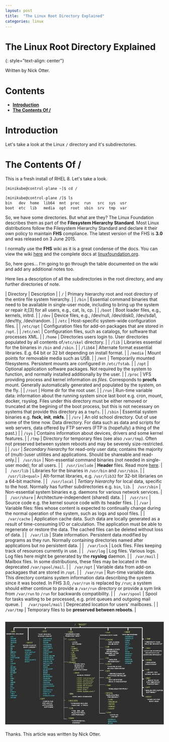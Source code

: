 ```yaml
---
layout: post
title:  "The Linux Root Directory Explained"
categories: linux
---
```


# The Linux Root Directory Explained
{: style="text-align: center"}

Written by Nick Otter. 

# Contents

- [**Introduction**](#introduction)<br>
- [**The Contents Of /**](#the-contents-of-/)<br>

# Introduction 

Let's take a look at the Linux `/` directory and it's subdirectories.

# The Contents Of /

This is a fresh install of RHEL 8. Let's take a look.

```
[minikube@control-plane ~]$ cd /
```
```
[minikube@control-plane /]$ ls
bin   dev  home  lib64  mnt  proc  run   src  sys  usr
boot  etc  lib   media  opt  root  sbin  srv  tmp  var
```

So, we have some directories. But what are they? The Linux Foundation describes them as part of the **Filesystem Hierarchy Standard**. Most Linux distributions follow the Filesystem Hierarchy Standard and declare it their own policy to maintain **FHS** compliance. The latest version of the FHS is **3.0** and was released on 3 June 2015.

I normally use the **FHS** wiki as it is a great condense of the docs. You can view the wiki [here](https://en.wikipedia.org/wiki/Filesystem_Hierarchy_Standard) and the complete docs at [linuxfoundation.org](https://refspecs.linuxfoundation.org/FHS_3.0/index.html). 

So, here goes... I'm going to go through the table documented on the wiki and add any additional notes too.

Here lies a description of all the subdirectories in the root directory, and any further directories of note.

| Directory  | Description |
| `/`        | Primary hierarchy root and root directory of the entire file system hierarchy. |
| `/bin`     | Essential command binaries that need to be available in single-user mode, including to bring up the system or repair it;[3] for all users, e.g., cat, ls, cp. |
| `/boot`    | Boot loader files, e.g., kernels, initrd. |
| `/dev`     | Device files, e.g., /dev/null, /dev/disk0, /dev/sda1, /dev/tty, /dev/random. |
| `/etc`     | Host-specific system-wide configuration files. |
| `/etc/opt` | Configuration files for add-on packages that are stored in `/opt`. |
| `/etc/xml` | Configuration files, such as catalogs, for software that processes XML. |
| `/home`    | Directories users login to. User directories populated by all contents of`/etc/skel` directory. |
| `/lib`     | Libraries essential for the binaries in `/bin` and `/sbin`. |
| `/lib64`   | Alternate format essential libraries. E.g. 64 bit or 32 bit depending on install format. |
| `/media`   | Mount points for removable media such as USB. |
| `/mnt`     | Temporarily mounted filesystems. Persistent mounts are configured in `/etc/fstab`. |
| `/opt`     | Optional application software packages. Not required by the system to function, and normally installed additionally by the user. |
| `/proc`    | VFS providing process and kernel information _as files_. Corresponds to **procfs** mount. Generally automatically generated and populated by the system, on the fly. |
| `/root`    | Home dir for the root user. |
| `/run`     | Run-time variable data: information about the running system since last boot e.g. cron, mount, docker, rsyslog. Files under this directory must be either removed or truncated at the begining of the boot process, but this is not necessary on systems that provide this directory as a `tmpfs`. |
| `/sbin`    | Essential system binaries e.g. **fsck**, **init**, **mkfs**. |
| `/srv`     | An old school directory. Out of use some of the time now. Data directory. For data such as data and scripts for web servers, data offered by FTP servers (FTP is (hopefully) a thing of the past.) |
| `/sys`    | Contains information about devices, drivers and some kernel features. |
| `/tmp`    | Directory for temporary files (see also `/var/tmp`). Often not preserved between system reboots and may be severely size-restricted. |
| `/usr`    | _Secondary hierarchy_ for read-only user data; contains the majority of (multi-)user utilities and applications. Should be shareable and read-only.|
| &nbsp;&nbsp;`/usr/bin`     | Non-essential command binaries (not needed in single-user mode); for all users. |
| &nbsp;&nbsp;`/usr/include` | **Header** files. Read more [here](https://en.wikipedia.org/wiki/Include_directive). |
| &nbsp;&nbsp;`/usr/lib` | Libraries for the binaries in `/usr/bin` and `/usr/sbin`. |
| &nbsp;&nbsp;`/usr/lib<qual>` | Alt-format libraries, e.g. `/usr/lib32` for 32-bit libriaries on a 64-bit machine. |
| &nbsp;&nbsp;`/usr/local`     | _Tertiary hierarchy_ for local data, specific to the host. Normally has further subdirectories e.g. `bin`, `lib`.
| &nbsp;&nbsp;`/usr/sbin`      | Non-essential system binaries e.g. daemons for various network services. |
| &nbsp;&nbsp;`/usr/share`     | Architecture-independent (shared) data. |
| &nbsp;&nbsp;`/usr/src`       | Source code e.g. the kernel source code with its header files. |
| `/var`     | Variable files: files whose content is expected to continually change during the normal operation of the system, such as logs and spool files. |
| &nbsp;&nbsp;`/var/cache` | Application cache data. Such data are locally generated as a result of time-consuming I/O or calculation. The application must be able to regenerate or restore the data. The cached files can be deleted without loss of data. |
| &nbsp;&nbsp;`/var/lib` | State information. Persistent data modified by programs as they run. Normally containing directories named after applications but no persistent data. |
| &nbsp;&nbsp;`/var/lock` | Lock files. Files keeping track of resources currently in use. |
| &nbsp;&nbsp;`/var/log` | Log files. Various logs. Log files here might be generated by the **rsyslog** daemon. |
| &nbsp;&nbsp;`/var/mail` | Mailbox files. In some distributions, these files may be located in the deprecated `/var/spool/mail`. |
| &nbsp;&nbsp;`/var/opt` | Variable data from add-on packagaes that are stored in `/opt`. |
| &nbsp;&nbsp;`/var/run` | Run-time variable data. This directory contains system information data describing the system since it was booted. In FHS 3.0, `/var/run` is replaced by `/run`; a system should either continue to provide a `/var/run` directory or provide a sym link from `/var/run` to `/run` for backwards compatibility. |
| &nbsp;&nbsp;`/var/spool` | Spool for tasks waiting to be processed, e.g. print queues and outgoing mail queue. 
| &nbsp;&nbsp;&nbsp;&nbsp;`/var/spool/mail` | Deprecated location for users' mailboxes. |
| &nbsp;&nbsp; `/var/tmp` | Temporary files to be **preserved between reboots**. |

![](/assets/linux_dir_cheat.jpg)
---
Thanks. This article was written by Nick Otter.
